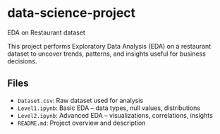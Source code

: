 # data-science-project
EDA on Restaurant dataset

This project performs Exploratory Data Analysis (EDA) on a restaurant dataset to uncover trends, patterns, and insights useful for business decisions.

## Files

- `Dataset.csv`: Raw dataset used for analysis
- `Level1.ipynb`: Basic EDA – data types, null values, distributions
- `Level2.ipynb`: Advanced EDA – visualizations, correlations, insights
- `README.md`: Project overview and description
